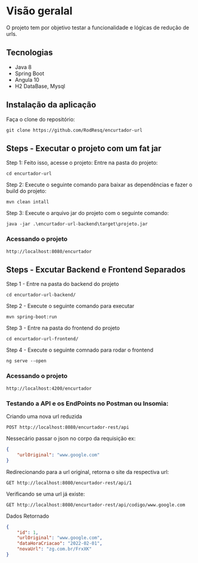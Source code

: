 # Visão geralal
O projeto tem por objetivo testar a funcionalidade e lógicas de redução de urls.

## Tecnologias
* Java 8
* Spring Boot
* Angula 10
* H2 DataBase, Mysql

## Instalação da aplicação

Faça o clone do repositório:
```shell
git clone https://github.com/RodResq/encurtador-url
```
## Steps - Executar o projeto com um fat jar

Step 1: Feito isso, acesse o projeto:
Entre na pasta do projeto:
```shell
cd encurtador-url
```

Step 2: Execute o seguinte comando para baixar as dependências e fazer o build do projeto:
```shell
mvn clean intall
```

Step 3: Execute o arquivo jar do projeto com o seguinte comando:
```shell
java -jar .\encurtador-url-backend\target\projeto.jar
```

### Acessando o projeto
```shell
http://localhost:8080/encurtador
```

## Steps - Excutar Backend e Frontend Separados
Step 1 - Entre na pasta do backend do projeto
```shell
cd encurtador-url-backend/
```

Step 2 - Execute o seguinte comando para executar
```shell
mvn spring-boot:run
```

Step 3 - Entre na pasta do frontend do projeto
```shell
cd encurtador-url-frontend/
```

Step 4 - Execute o seguinte comnado para rodar o frontend
```
ng serve --open
```

### Acessando o projeto
```
http://localhost:4200/encurtador
```

### Testando a API e os EndPoints no Postman ou Insomia:
Criando uma nova url reduzida
```shell
POST http://localhost:8080/encurtador-rest/api
```
Nessecário passar o json no corpo da requisição ex:
```json
{ 
	"urlOriginal": "www.google.com" 
}
```

Redirecionando para a url original, retorna o site da respectiva url:
```shell
GET http://localhost:8080/encurtador-rest/api/1
```

Verificando se uma url já existe:
```shell
GET http://localhost:8080/encurtador-rest/api/codigo/www.google.com
```
Dados Retornado
```json
{
	"id": 1,
	"urlOriginal": "www.google.com",
	"dataHoraCriacao": "2022-02-01",
	"novaUrl": "zg.com.br/FrxXK"
}
```


